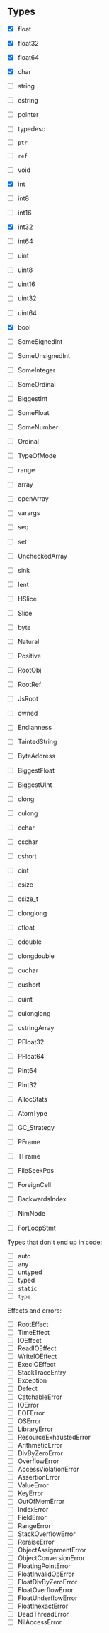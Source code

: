 ## Types

- [x]  float
- [x]  float32
- [x]  float64

- [x]  char
- [ ]  string
- [ ]  cstring

- [ ]  pointer
- [ ]  typedesc
- [ ]  `ptr`
- [ ]  `ref`
- [ ]  void

- [x]  int
- [ ]  int8
- [ ]  int16
- [x]  int32
- [ ]  int64
- [ ]  uint
- [ ]  uint8
- [ ]  uint16
- [ ]  uint32
- [ ]  uint64

- [x]  bool

- [ ]  SomeSignedInt
- [ ]  SomeUnsignedInt
- [ ]  SomeInteger
- [ ]  SomeOrdinal
- [ ]  BiggestInt
- [ ]  SomeFloat
- [ ]  SomeNumber
- [ ]  Ordinal

- [ ]  TypeOfMode

- [ ]  range
- [ ]  array
- [ ]  openArray
- [ ]  varargs
- [ ]  seq
- [ ]  set
- [ ]  UncheckedArray

- [ ]  sink
- [ ]  lent
- [ ]  HSlice
- [ ]  Slice

- [ ]  byte

- [ ]  Natural
- [ ]  Positive

- [ ]  RootObj
- [ ]  RootRef
- [ ]  JsRoot

- [ ]  owned
- [ ]  Endianness
  
- [ ]  TaintedString

- [ ]  ByteAddress

- [ ]  BiggestFloat
- [ ]  BiggestUInt

- [ ]  clong
- [ ]  culong
- [ ]  cchar
- [ ]  cschar
- [ ]  cshort
- [ ]  cint
- [ ]  csize
- [ ]  csize_t
- [ ]  clonglong
- [ ]  cfloat
- [ ]  cdouble
- [ ]  clongdouble
- [ ]  cuchar
- [ ]  cushort
- [ ]  cuint
- [ ]  culonglong

- [ ]  cstringArray
- [ ]  PFloat32
- [ ]  PFloat64
- [ ]  PInt64
- [ ]  PInt32

- [ ]  AllocStats
- [ ]  AtomType
- [ ]  GC_Strategy
- [ ]  PFrame
- [ ]  TFrame
- [ ]  FileSeekPos
- [ ]  ForeignCell
- [ ]  BackwardsIndex
- [ ]  NimNode
- [ ]  ForLoopStmt

Types that don't end up in code:
- [ ]  auto
- [ ]  any
- [ ]  untyped
- [ ]  typed
- [ ]  `static`
- [ ]  `type`

Effects and errors:
- [ ]  RootEffect
- [ ]  TimeEffect
- [ ]  IOEffect
- [ ]  ReadIOEffect
- [ ]  WriteIOEffect
- [ ]  ExecIOEffect
- [ ]  StackTraceEntry
- [ ]  Exception
- [ ]  Defect
- [ ]  CatchableError
- [ ]  IOError
- [ ]  EOFError
- [ ]  OSError
- [ ]  LibraryError
- [ ]  ResourceExhaustedError
- [ ]  ArithmeticError
- [ ]  DivByZeroError
- [ ]  OverflowError
- [ ]  AccessViolationError
- [ ]  AssertionError
- [ ]  ValueError
- [ ]  KeyError
- [ ]  OutOfMemError
- [ ]  IndexError
- [ ]  FieldError
- [ ]  RangeError
- [ ]  StackOverflowError
- [ ]  ReraiseError
- [ ]  ObjectAssignmentError
- [ ]  ObjectConversionError
- [ ]  FloatingPointError
- [ ]  FloatInvalidOpError
- [ ]  FloatDivByZeroError
- [ ]  FloatOverflowError
- [ ]  FloatUnderflowError
- [ ]  FloatInexactError
- [ ]  DeadThreadError
- [ ]  NilAccessError